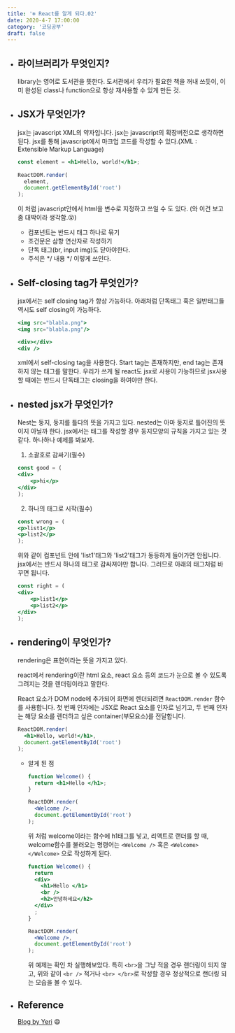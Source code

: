 ```yaml
---
title: '❄️ React를 알게 되다.02'
date: 2020-4-7 17:00:00
category: '코딩공부'
draft: false
---
```


- ## 라이브러리가 무엇인지?

  library는 영어로 도서관을 뜻한다. 도서관에서 우리가 필요한 책을 꺼내 쓰듯이, 이미 완성된 class나 function으로 항상 재사용할 수 있게 만든 것.



- ## JSX가 무엇인가?

  jsx는 javascript XML의 약자입니다. jsx는 javascript의 확장버전으로 생각하면 된다. jsx를 통해 javascript에서 마크업 코드를 작성할 수 있다.(XML :  Extensible Markup Language)

  ```jsx
  const element = <h1>Hello, world!</h1>;
   
  ReactDOM.render(
    element,
    document.getElementById('root')
  );
  ```

  이 처럼 javascript안에서 html을 변수로 지정하고 쓰일 수 도 있다. (와 이건 보고 좀 대박이라 생각함.😮)

  - 컴포넌트는 반드시 태그 하나로 묶기
  - 조건문은 삼항 연산자로 작성하기
  - 단독 태그(br, input img)도 닫아야한다.
  - 주석은 */ 내용 */ 이렇게 쓰인다.



- ## Self-closing tag가 무엇인가?

  jsx에서는 self closing tag가 항상 가능하다. 아래처럼 단독태그 혹은 일반태그들 역시도 self closing이 가능하다.

  ```jsx
  <img src="blabla.png">
  <img src="blabla.png"/>
  
  <div></div>
  <div />
  ```

  xml에서 self-closing tag을 사용한다. Start tag는 존재하지만, end tag는 존재하지 않는 태그를 말한다. 우리가 쓰게 될 react도 jsx로 사용이 가능하므로 jsx사용 할 때에는 반드시 단독태그는 closing을 하여야만 한다.



- ## nested jsx가 무엇인가?

  Nest는 둥지, 둥지를 틀다의 뜻을 가지고 있다. nested는 아마 둥지로 틀어진의 뜻이지 아닐까 한다. jsx에서는 태그를 작성할 경우 둥지모양의 규칙을 가지고 있는 것 같다. 하나하나 예제를 봐보자.

  1. 소괄호로 감싸기(필수)

  ```jsx
  const good = (
  <div>
      <p>hi</p>
  </div>
  );
  ```

  2. 하나의 태그로 시작(필수)

  ```jsx
  const wrong = (
  <p>list1</p>
  <p>list2</p>
  );
  ```

  위와 같이 컴포넌트 안에  'list1'태그와 'list2'태그가 동등하게 들어가면 안됩니다. jsx에서는 반드시 하나의 태그로 감싸져야만 합니다. 그러므로 아래의 태그처럼 바꾸면 됩니다.

  ```jsx
  const right = (
  <div>
      <p>list1</p>
      <p>list2</p>
  </div>
  );
  ```

  

- ## rendering이 무엇인가?

  rendering은 표현이라는 뜻을 가지고 있다.

  react에서 rendering이란 html 요소, react 요소 등의 코드가 눈으로 볼 수 있도록 그려지는 것을 렌더링이라고 말한다.

  React 요소가 DOM node에 추가되어 화면에 렌더되려면 `ReactDOM.render` 함수를 사용합니다. 첫 번째 인자에는 JSX로 React 요소를 인자로 넘기고, 두 번째 인자는 해당 요소를 렌더하고 싶은 container(부모요소)를 전달합니다.

  ```jsx
  ReactDOM.render(
    <h1>Hello, world!</h1>,
    document.getElementById('root')
  );
  ```

  - 알게 된 점

    ```jsx
    function Welcome() {
      return <h1>Hello </h1>;
    }
    
    ReactDOM.render(
      <Welcome />,
      document.getElementById('root')
    );
    ```

    위 처럼 welcome이라는 함수에 h1태그를 넣고, 리액트로 랜더를 할 때, welcome함수를 불러오는 명령어는 `<Welcome />` 혹은 `<Welcome></Welcome>` 으로 작성하게 된다.

    ```jsx
    function Welcome() {
      return 
      <div>
      	<h1>Hello </h1>
        <br />
        <h2>안녕하세요</h2>
      </div>
      ;
    }
    
    ReactDOM.render(
      <Welcome />,
      document.getElementById('root')
    );
    ```

    위 예제는 확인 차 실행해보았다. 특히 `<br>`을 그냥 적을 경우 랜더링이 되지 않고, 위와 같이 `<br />` 적거나 `<br> </br>`로 작성할 경우 정상적으로 랜더링 되는 모습을 볼 수 있다.

- ## Reference

  [Blog by Yeri](https://yeri-kim.github.io/posts/react-jsx/) 😄